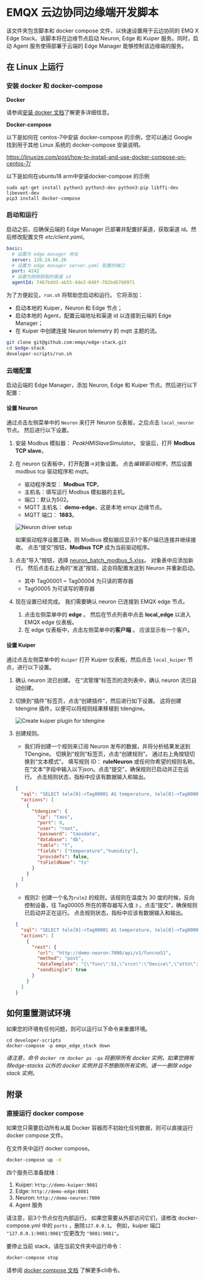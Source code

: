 # EMQX 云边协同边缘端开发脚本

该文件夹包含脚本和 docker compose 文件，以快速设置用于云边协同的 EMQ X Edge Stack。该脚本将在边缘节点启动 Neuron, Edge 和 Kuiper 服务。同时，启动 Agent 服务使得部署于云端的 Edge Manager 能够控制该边缘端的服务。

## 在 Linux 上运行

### 安装 docker 和 docker-compose

**Docker**

请参阅[安装 docker 文档](https://docs.docker.com/get-docker/)了解更多详细信息。

**Docker-compose**

以下是如何在 centos-7中安装 docker-compose 的示例，您可以通过 Google 找到用于其他 Linux 系统的 docker-compose 安装说明。

https://linuxize.com/post/how-to-install-and-use-docker-compose-on-centos-7/

以下是如何在ubuntu18 arm中安装docker-compose 的示例
```shell
sudo apt-get install python3 python3-dev python3-pip libffi-dev libevent-dev
pip3 install docker-compose
```

### 启动和运行

启动之前，应确保云端的 Edge Manager 已部署并配置好渠道，获取渠道 id。然后修改配置文件 *etc/client.yaml*。
 
```yaml
basic:
  # 设置为 edge manager 地址
  server: 120.24.66.26
  # 设置为 edge manager server.yaml 配置的端口
  port: 4242
  # 设置为刚刚获取的渠道 id
  agentId: 7467bdd3-ab55-4de3-848f-702bd6760971
```
 
 为了方便起见，`run.sh` 将帮助您启动和运行。 它将添加：

- 启动本地的 Kuiper，Neuron 和 Edge 节点；
- 启动本地的 Agent，配置云端地址和渠道 id 以连接到云端的 Edge Manager；
- 在 Kuiper 中创建连接 Neuron telemetry 的 mqtt 主题的流。

```bash
git clone git@github.com:emqx/edge-stack.git
cd $edge-stack
developer-scripts/run.sh
```

### 云端配置

启动云端的 Edge Manager，添加 Neuron, Edge 和 Kuiper 节点。然后进行以下配置：

#### 设置  Neuron

通过点击左侧菜单中的 `Neuron` 来打开 Neuron 仪表板，之后点击 `local_neuron`  节点。 然后进行以下设置。

1. 安装 Modbus 模拟器： *PeakHMISlaveSimulator*。 安装后，打开 **Modbus TCP slave**。

2. 在 neuron 仪表板中，打开配置->对象设置。 点击*编辑驱动程序*，然后设置 modbus tcp 驱动程序和 mqtt。

   - 驱动程序类型： **Modbus TCP**。
   - 主机名：填写运行 Modbus 模拟器的主机。
   - 端口：默认为502。
   - MQTT 主机名： **demo-edge**，这是本地 emqx 边缘节点。
   - MQTT 端口： **1883**。

   ![Neuron driver setup](../developer-scripts/resources/neuron_driver.png)

   如果驱动程序设置正确，则 Modbus 模拟器应显示1个客户端已连接并继续接收。 点击“提交”按钮，**Modbus TCP** 成为当前驱动程序。

3. 点击“导入”按钮，选择 [neuron_batch_modbus_5.xlsx](../developer-scripts/neuron_batch_modbus_5.xlsx)。 对象表中应添加新行。 然后点击右上角的“发送”按钮，这会将配置发送到 Neuron 并重新启动。

   - 其中 Tag00001 ~ Tag00004 为只读的寄存器
   - Tag00005 为可读写的寄存器

4. 现在设置已经完成。 我们需要确认 neuron 已连接到 EMQX edge 节点。

   1. 点击左侧菜单中的 **edge** 。 然后在节点列表中点击 **local_edge** 以进入 EMQX edge 仪表板。
   2. 在 edge 仪表板中，点击左侧菜单中的**客户端** 。 应该显示有一个客户。

#### 设置  Kuiper

通过点击左侧菜单中的 `Kuiper` 打开 Kuiper 仪表板，然后点击 `local_kuiper` 节点，进行以下设置。

1. 确认 neuron 流已创建。 在“流管理”标签页的流列表中，确认 neuron 流已自动创建。

2. 切换到“插件”标签页，点击“创建插件”，然后进行如下设置。 这将创建 tdengine 插件，以便可以将规则结果移植到 tdengine。

   ![Create kuiper plugin for tdengine](../developer-scripts/resources/create_plugin.png)

3. 创建规则。 

   - 我们将创建一个规则来订阅 Neuron 发布的数据，并将分析结果发送到TDengine。 切换到“规则”标签页，点击“创建规则”。 通过右上角按钮切换到“文本模式”。 填写规则 ID： **ruleNeuron** 或任何你希望的规则名称。 在“文本”字段中输入以下json。点击“提交”，确保规则已启动并正在运行。 点击规则状态，指标中应该有数据输入和输出。

   ```json
   {
     "sql": "SELECT tele[0]->Tag00001 AS temperature, tele[0]->Tag00002 AS humidity FROM neuron",
     "actions": [
       {
         "tdengine": {
           "ip": "taos",
           "port": 0,
           "user": "root",
           "password": "taosdata",
           "database": "db",
           "table": "t",
           "fields": ["temperature","humidity"],
           "provideTs": false,
           "tsFieldName": "ts"
         }
       }
     ]
   }
   ```

   - 规则2: 创建一个名为`rule2` 的规则，该规则在温度为 30 度的时候，反向控制设备，往 Tag00005 所在的寄存器写入值 `3` 。点击“提交”，确保规则已启动并正在运行。 点击规则状态，指标中应该有数据输入和输出。

   ```json
   {
     "sql": "SELECT tele[0]->Tag00001 AS temperature, tele[0]->Tag00002 AS humidity FROM neuron WHERE temperature = 30",
     "actions": [
       {
         "rest": {
           "url": "http://demo-neuron:7000/api/v1/funcno51",       
           "method": "post",
           "dataTemplate": "{\"func\":51,\"srcn\":\"Device\",\"attn\":\"Tag00005\",\"valn\":3,\"wtrm\":\"neruon\"}",
           "sendSingle": true
         }
       }
     ]
   }
   ```

## 如何重置测试环境

如果您的环境有任何问题，则可以运行以下命令来重置环境。

```shell
cd developer-scripts
docker-compose -p emqx_edge_stack down
```

*请注意，命令 `docker rm docker ps -qa` 将删除所有 docker 实例，如果您拥有除edge-stacks 以外的 docker 实例并且不想删除所有实例，请一一删除 edge stack 实例。* 

## 附录

### 直接运行 docker compose

如果您只需要启动所有从属 Docker 容器而不初始化任何数据，则可以直接运行 docker compose 文件。

在文件夹中运行 docker compose。

```bash
docker-compose up -d
```

四个服务已准备就绪：

1. Kuiper: `http://demo-kuiper:9081`
2. Edge: `http://demo-edge:8081`
3. Neuron: `http://demo-neuron:7000`
4. Agent 服务

请注意，前3个节点仅在内部运行。 如果您需要从外部访问它们，请修改 docker-compose.yml 中的 `ports` ，删除`127.0.0.1`。 例如，kuiper 端口 `"127.0.0.1:9081:9081"`应更改为 `"9081:9081"`。

要停止当前 stack，请在当前文件夹中运行命令：

```bash
docker-compose stop
```

请参阅 [docker compose 文档](https://docs.docker.com/compose/reference/overview/) 了解更多cli命令。